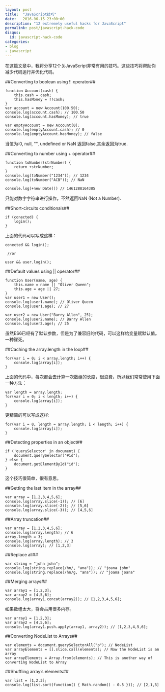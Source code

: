 ```yaml
---
layout: post
title:  "JavaScript技巧"
date:   2016-06-15 23:00:00
description: "12 extremely useful hacks for JavaScript"
permalink: post/javascript-hack-code
disqus:
  id: javascript-hack-code
categories:
- blog
- javascript
---
```


在这篇文章中，我将分享12个关JavaScript非常有用的技巧。这些技巧将帮助你减少代码运行并优化代码。<br>

##Converting to boolean using !! operator##

```
function Account(cash) {
    this.cash = cash;
    this.hasMoney = !!cash;
}
var account = new Account(100.50);
console.log(account.cash); // 100.50
console.log(account.hasMoney); // true

var emptyAccount = new Account(0);
console.log(emptyAccount.cash); // 0
console.log(emptyAccount.hasMoney); // false
```

当值为:0, null, "", undefined or NaN 返回false,其余返回为true. <br>

##Converting to number using + operator##

```
function toNumber(strNumber) {
    return +strNumber;
}
console.log(toNumber("1234")); // 1234
console.log(toNumber("ACB")); // NaN

console.log(+new Date()) // 1461288164385
```
只能对数字字符串进行操作，不然返回NaN (Not a Number).

##Short-circuits conditionals##

```
if (conected) {
    login();
}
```

上面的代码可以写成这样：<br>

```
conected && login();
 
 //or
 
user && user.login();
```

##Default values using || operator##

```
function User(name, age) {
    this.name = name || "Oliver Queen";
    this.age = age || 27;
}
var user1 = new User();
console.log(user1.name); // Oliver Queen
console.log(user1.age); // 27

var user2 = new User("Barry Allen", 25);
console.log(user2.name); // Barry Allen
console.log(user2.age); // 25
```

虽然ES6已经有了默认参数，但是为了兼容旧的代码，可以这样给变量赋默认值。一种骤死。<br>

##Caching the array.length in the loop##

```
for(var i = 0; i < array.length; i++) {
    console.log(array[i]);
}
```

上面的代码中，每次都会去计算一次数组的长度，很浪费，所以我们常常使用下面一种方法：<br>

```
var length = array.length;
for(var i = 0; i < length; i++) {
    console.log(array[i]);
}
```

更精简的可以写成这样: <br>

```
for(var i = 0, length = array.length; i < length; i++) {
    console.log(array[i]);
}
```

##Detecting properties in an object##

```
if ('querySelector' in document) {
    document.querySelector("#id");
} else {
    document.getElementById("id");
}
```

这个技巧很简单，很有意思。<br>

##Getting the last item in the array##

```
var array = [1,2,3,4,5,6];
console.log(array.slice(-1)); // [6]
console.log(array.slice(-2)); // [5,6]
console.log(array.slice(-3)); // [4,5,6]
```

##Array truncation##

```
var array = [1,2,3,4,5,6];
console.log(array.length); // 6
array.length = 3;
console.log(array.length); // 3
console.log(array); // [1,2,3]
```

##Replace all##

```
var string = "john john";
console.log(string.replace(/hn/, "ana")); // "joana john"
console.log(string.replace(/hn/g, "ana")); // "joana joana"
```

##Merging arrays##

```
var array1 = [1,2,3];
var array2 = [4,5,6];
console.log(array1.concat(array2)); // [1,2,3,4,5,6];
```

如果数组太大，将会占用很多内存。<br>

```
var array1 = [1,2,3];
var array2 = [4,5,6];
console.log(array1.push.apply(array1, array2)); // [1,2,3,4,5,6];
```

##Converting NodeList to Arrays##

```
var elements = document.querySelectorAll("p"); // NodeList
var arrayElements = [].slice.call(elements); // Now the NodeList is an array
var arrayElements = Array.from(elements); // This is another way of converting NodeList to Array
```

##Shuffling array’s elements##

```
var list = [1,2,3];
console.log(list.sort(function() { Math.random() - 0.5 })); // [2,1,3]
```